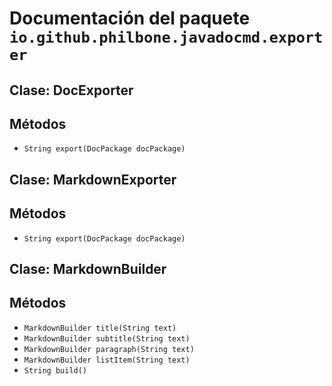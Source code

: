 # Documentación del paquete `io.github.philbone.javadocmd.exporter`

## Clase: DocExporter

## Métodos

- `String export(DocPackage docPackage)`
## Clase: MarkdownExporter

## Métodos

- `String export(DocPackage docPackage)`
## Clase: MarkdownBuilder

## Métodos

- `MarkdownBuilder title(String text)`
- `MarkdownBuilder subtitle(String text)`
- `MarkdownBuilder paragraph(String text)`
- `MarkdownBuilder listItem(String text)`
- `String build()`
